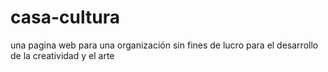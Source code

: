 # casa-cultura
una pagina web para una organización sin fines de lucro para el desarrollo de la creatividad y el arte
